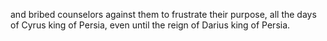 and bribed counselors against them to frustrate their purpose, all the days of Cyrus king of Persia, even until the reign of Darius king of Persia.

